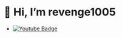 # 👋 Hi, I’m revenge1005
- [![Youtube Badge](https://img.shields.io/badge/Youtube-ff0000?style=flat-square&logo=youtube&link=https://www.youtube.com/c/kyleschool)](https://www.youtube.com/channel/UCJEZDnqD_vEnvUYzF_EWCYQ)
